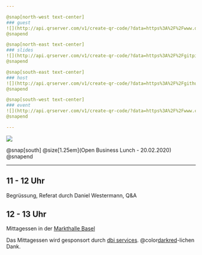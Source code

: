 ```yaml
---

@snap[north-west text-center]
### guest
![](http://api.qrserver.com/v1/create-qr-code/?data=https%3A%2F%2Fwww.dbi-services.com&size=200x200&ecc=L)
@snapend

@snap[north-east text-center]
### slides
![](http://api.qrserver.com/v1/create-qr-code/?data=https%3A%2F%2Fgitpitch.com%2Fbaloise%2Fopen-source%2Fmaster%3Fp%3Ddocs%2Fslides%2Fch-open-obl&size=200x200&ecc=L)
@snapend

@snap[south-east text-center]
### host
![](http://api.qrserver.com/v1/create-qr-code/?data=https%3A%2F%2Fgithub.com%2Fbaloise&size=200x200&ecc=L)
@snapend

@snap[south-west text-center]
### event
![](http://api.qrserver.com/v1/create-qr-code/?data=https%3A%2F%2Fwww.ch-open.ch%2Fch-open-business-events%2Fch-open-business-lunch%2Fthe-elephant-in-the-enterprise%2F&size=200x200&ecc=L)
@snapend

---
```


![](https://www.ch-open.ch/wp-content/uploads/2019/04/logo_chopen_web_big-1.png)

@snap[south]
@size[1.25em](Open Business Lunch - 20.02.2020)
@snapend

---

## 11 - 12 Uhr
Begrüssung, Referat durch Daniel Westermann, Q&A

## 12 - 13 Uhr
Mittagessen in der [Markthalle Basel](https://www.altemarkthalle.ch/)

Das Mittagessen wird gesponsort durch [dbi services](https://www.dbi-services.com). @color[darkred](♥)-lichen Dank.
